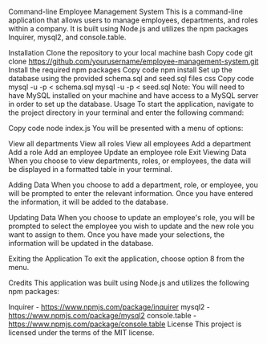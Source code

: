 Command-line Employee Management System
This is a command-line application that allows users to manage employees, departments, and roles within a company. It is built using Node.js and utilizes the npm packages Inquirer, mysql2, and console.table.

Installation
Clone the repository to your local machine
bash
Copy code
git clone https://github.com/yourusername/employee-management-system.git
Install the required npm packages
Copy code
npm install
Set up the database using the provided schema.sql and seed.sql files
css
Copy code
mysql -u <username> -p < schema.sql
mysql -u <username> -p < seed.sql
Note: You will need to have MySQL installed on your machine and have access to a MySQL server in order to set up the database.
Usage
To start the application, navigate to the project directory in your terminal and enter the following command:

Copy code
node index.js
You will be presented with a menu of options:

View all departments
View all roles
View all employees
Add a department
Add a role
Add an employee
Update an employee role
Exit
Viewing Data
When you choose to view departments, roles, or employees, the data will be displayed in a formatted table in your terminal.

Adding Data
When you choose to add a department, role, or employee, you will be prompted to enter the relevant information. Once you have entered the information, it will be added to the database.

Updating Data
When you choose to update an employee's role, you will be prompted to select the employee you wish to update and the new role you want to assign to them. Once you have made your selections, the information will be updated in the database.

Exiting the Application
To exit the application, choose option 8 from the menu.

Credits
This application was built using Node.js and utilizes the following npm packages:

Inquirer - https://www.npmjs.com/package/inquirer
mysql2 - https://www.npmjs.com/package/mysql2
console.table - https://www.npmjs.com/package/console.table
License
This project is licensed under the terms of the MIT license.